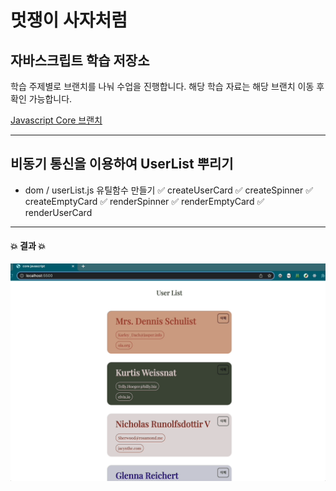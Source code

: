 
# 멋쟁이 사자처럼
## 자바스크립트 학습 저장소

학습 주제별로 브랜치를 나눠 수업을 진행합니다.
해당 학습 자료는 해당 브랜치 이동 후 확인 가능합니다. 

[Javascript Core 브랜치](https://ko.javascript.info)

- - -

## 비동기 통신을 이용하여 UserList 뿌리기
- dom / userList.js  유틸함수 만들기 
✅ createUserCard 
✅ createSpinner
✅ createEmptyCard 
✅ renderSpinner 
✅ renderEmptyCard 
✅ renderUserCard
    


- - -

#### 💥 결과 💥 
<img src="./assets/Jan-19-2023 17-25-11.gif" alt="결과 이미지"/>